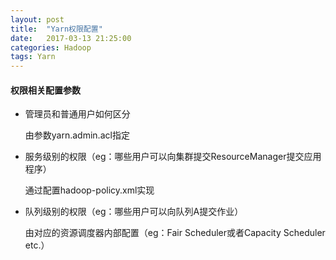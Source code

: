 ```yaml
---
layout: post
title:  "Yarn权限配置"
date:   2017-03-13 21:25:00
categories: Hadoop
tags: Yarn
---
```

#### 权限相关配置参数
* 管理员和普通用户如何区分
  
  由参数yarn.admin.acl指定
* 服务级别的权限（eg：哪些用户可以向集群提交ResourceManager提交应用程序）
  
  通过配置hadoop-policy.xml实现
* 队列级别的权限（eg：哪些用户可以向队列A提交作业）
  
  由对应的资源调度器内部配置（eg：Fair Scheduler或者Capacity Scheduler etc.）

